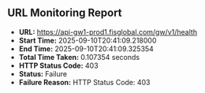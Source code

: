 ## URL Monitoring Report

- **URL:** https://api-gw1-prod1.fisglobal.com/gw/v1/health
- **Start Time:** 2025-09-10T20:41:09.218000
- **End Time:** 2025-09-10T20:41:09.325354
- **Total Time Taken:** 0.107354 seconds
- **HTTP Status Code:** 403
- **Status:** Failure
- **Failure Reason:** HTTP Status Code: 403
